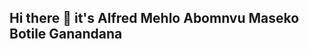 ## Hi there 👋 it's Alfred Mehlo Abomnvu Maseko Botile Ganandana 

<!--
**ZAOO7-XG/ZAOO7-XG** is a ✨ _special_ ✨ repository because its not an ordinary repository due to the projects ✌️ systems ✋ Financial Emancipation Practices provided By the Company Code in Hand 18_TNR_LAWS.

Here are some ideas to get you started:

- 🔭 I’m currently working on WHAT my Angelic Messengers Guide me on🙏 LORD KNOWS 🙏 I've been through and through until to this Day✌️CODE 👍 INOMBOLO 👆 18#42246#$7$#1$18👍👆 Foreign policy🐍 Safety for Women and Children 🧐 Projects to keep everyone Busy 🤨 Creation of a Free Community on Social Judgements, Temperance movement move to Railways🇿🇦THE AIM IS REDIRECT ALL SOCIAL PREJUDICED ACTIONS🇿🇦.

BY
MR XOLANI GANANDANA FOUNDER OF THE BRAVE MAGIC COMPANY/TeamNoRest.
-->
